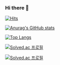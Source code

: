### Hi there 👋

<!--
**KJW0821/kjw0821** is a ✨ _special_ ✨ repository because its `README.md` (this file) appears on your GitHub profile.

Here are some ideas to get you started:

- 🔭 I’m currently working on ...
- 🌱 I’m currently learning ...
- 👯 I’m looking to collaborate on ...
- 🤔 I’m looking for help with ...
- 💬 Ask me about ...
- 📫 How to reach me: ...
- 😄 Pronouns: ...
- ⚡ Fun fact: ...
-->


[![Hits](https://hits.seeyoufarm.com/api/count/incr/badge.svg?url=https%3A%2F%2Fgithub.com%2FKJW0821&count_bg=%2334A5FF&title_bg=%23555555&icon=&icon_color=%23E7E7E7&title=hits&edge_flat=false)](https://hits.seeyoufarm.com)

[![Anurag's GitHub stats](https://github-readme-stats.vercel.app/api?username=kjw0821)](https://github.com/anuraghazra/github-readme-stats)

[![Top Langs](https://github-readme-stats.vercel.app/api/top-langs/?username=kjw0821)](https://github.com/anuraghazra/github-readme-stats)

[![Solved.ac
프로필](http://mazassumnida.wtf/api/v2/generate_badge?boj=wi1394)](https://solved.ac/wi1394)

[![Solved.ac
프로필](http://mazassumnida.wtf/api/generate_badge?boj=wi1394)](https://solved.ac/wi1394)
